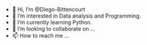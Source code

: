 - 👋 Hi, I’m @Diego-Bittencourt
- 👀 I’m interested in Data analysis and Programming.
- 🌱 I’m currently learning Python.
- 💞️ I’m looking to collaborate on ...
- 📫 How to reach me ...

<!---
Diego-Bittencourt/Diego-Bittencourt is a ✨ special ✨ repository because its `README.md` (this file) appears on your GitHub profile.
You can click the Preview link to take a look at your changes.
--->
